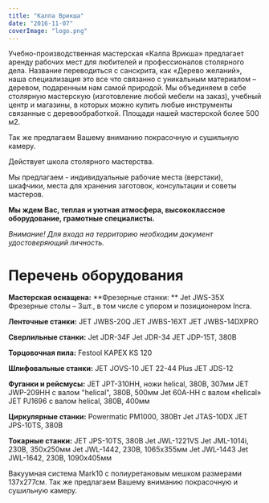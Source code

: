 ```yaml
---
title: "Калпа Врикша"
date: "2016-11-07"
coverImage: "logo.png"
---
```


Учебно-производственная мастерская «Калпа Врикша» предлагает аренду рабочих мест для любителей и профессионалов столярного дела. Название переводиться с санскрита, как «Дерево желаний», наша специализация это все что связанно с уникальным материалом – деревом, подаренным нам самой природой. Мы объединяем в себе столярную мастерскую (изготовление любой мебели на заказ), учебный центр и магазины, в которых можно купить любые инструменты связанные с деревообработкой. Площади нашей мастерской более 500 м2.

Так же предлагаем Вашему вниманию покрасочную и сушильную камеру.

Действует школа столярного мастерства.

Мы предлагаем - индивидуальные рабочие места (верстаки), шкафчики, места для хранения заготовок, консультации и советы мастеров.

**Мы ждем Вас, теплая и уютная атмосфера, высококлассное оборудование, грамотные специалисты.**

_Внимание! Для входа на территорию необходим документ удостоверяющий личность._

# Перечень оборудования

**Мастерская оснащена:** **Фрезерные станки: ** Jet JWS-35X Фрезерные столы – 3шт., в том числе с упором и позиционером Incra.

**Ленточные станки:** JET JWBS-20Q JET JWBS-16XT JET JWBS-14DXPRO

**Сверлильные станки:** Jet JDR-34F Jet JDR-34 JET JDP-15T, 380В

**Торцовочная пила:** Festool KAPEX KS 120

**Шлифовальные станки:** JET JOVS-10 JET 22-44 Plus JET JDS-12

**Фуганки и рейсмусы:** JET JPT-310HH, ножи helical, 380В, 307мм JET JWP-209HH с валом "helical", 380В, 500мм Jet 60A-HH с валом «helical» JET PJ1696 c валом helical, 380В, 400мм

**Циркулярные станки:** Powermatic PM1000, 380Вт Jet JTAS-10DX JET JPS-10TS, 380В

**Токарные станки:** JET JPS-10TS, 380В Jet JWL-1221VS Jet JML-1014i, 230В, 350х250мм Jet JWL-1442, 230В, 1065х355мм Jet JWL-1443 Jet JWL-1642, 230В, 1090х405мм

Вакуумная система Mark10 с полиуретановым мешком размерами 137х277см. Так же предлагаем Вашему вниманию покрасочную и сушильную камеру.
